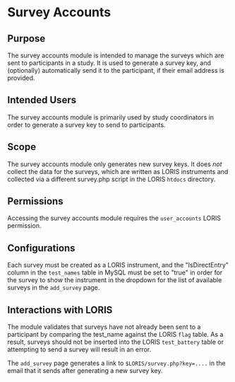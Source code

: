 # Survey Accounts

## Purpose

The survey accounts module is intended to manage the surveys which
are sent to participants in a study. It is used to generate a survey
key, and (optionally) automatically send it to the participant, if
their email address is provided.

## Intended Users

The survey accounts module is primarily used by study coordinators
in order to generate a survey key to send to participants.

## Scope

The survey accounts module only generates new survey keys. It does
*not* collect the data for the surveys, which are written as LORIS
instruments and collected via a different survey.php script in the
LORIS `htdocs` directory.

## Permissions

Accessing the survey accounts module requires the `user_accounts`
LORIS permission.

## Configurations

Each survey must be created as a LORIS instrument, and the
"IsDirectEntry" column in the `test_names` table in MySQL must be
set to "true" in order for the survey to show the instrument in the
dropdown for the list of available surveys in the `add_survey` page.


## Interactions with LORIS

The module validates that surveys have not already been sent to a
participant by comparing the test_name against the LORIS `flag`
table. As a result, surveys should not be inserted into the LORIS
`test_battery` table or attempting to send a survey will result in
an error.

The `add_survey` page generates a link to `$LORIS/survey.php?key=....`
in the email that it sends after generating a new survey key.
